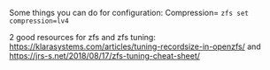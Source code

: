 
Some things you can do for configuration:
Compression= `zfs set compression=lv4`

2 good resources for zfs and zfs tuning: https://klarasystems.com/articles/tuning-recordsize-in-openzfs/
and 
https://jrs-s.net/2018/08/17/zfs-tuning-cheat-sheet/

